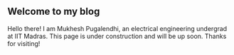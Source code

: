 ## Welcome to my blog

Hello there! I am Mukhesh Pugalendhi, an electrical engineering undergrad at IIT Madras. This page is under construction and will be up soon. Thanks for visiting!
